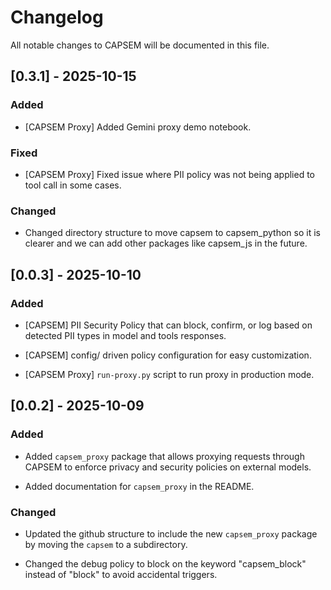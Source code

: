 # Changelog

All notable changes to CAPSEM will be documented in this file.

## [0.3.1] - 2025-10-15

### Added

- [CAPSEM Proxy] Added Gemini proxy demo notebook.

### Fixed

- [CAPSEM Proxy] Fixed issue where PII policy was not being applied to tool call in some cases.

### Changed

- Changed directory structure to move capsem to capsem_python so it is clearer
and we can add other packages like capsem_js in the future.


## [0.0.3] - 2025-10-10

### Added
- [CAPSEM] PII Security Policy that can block, confirm, or log based on detected PII types in model and tools responses.

- [CAPSEM] config/ driven policy configuration for easy customization.

- [CAPSEM Proxy] `run-proxy.py` script to run proxy in production mode.

## [0.0.2] - 2025-10-09

### Added

- Added `capsem_proxy` package that allows proxying requests through CAPSEM to enforce privacy and security policies on external models.

- Added documentation for `capsem_proxy` in the README.

### Changed

- Updated the github structure to include the new `capsem_proxy` package by moving the `capsem` to a subdirectory.

- Changed the debug policy to block on the keyword "capsem_block" instead of "block" to avoid accidental triggers.

